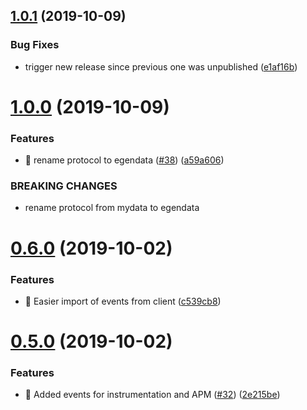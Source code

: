 ## [1.0.1](https://github.com/egendata/client/compare/v1.0.0...v1.0.1) (2019-10-09)


### Bug Fixes

* trigger new release since previous one was unpublished ([e1af16b](https://github.com/egendata/client/commit/e1af16b))

# [1.0.0](https://github.com/egendata/client/compare/v0.6.0...v1.0.0) (2019-10-09)


### Features

* 🎸 rename protocol to egendata ([#38](https://github.com/egendata/client/issues/38)) ([a59a606](https://github.com/egendata/client/commit/a59a606))


### BREAKING CHANGES

* rename protocol from mydata to egendata

# [0.6.0](https://github.com/egendata/client/compare/v0.5.0...v0.6.0) (2019-10-02)


### Features

* 🎸 Easier import of events from client ([c539cb8](https://github.com/egendata/client/commit/c539cb8))

# [0.5.0](https://github.com/egendata/client/compare/v0.4.0...v0.5.0) (2019-10-02)


### Features

* 🎸 Added events for instrumentation and APM ([#32](https://github.com/egendata/client/issues/32)) ([2e215be](https://github.com/egendata/client/commit/2e215be))
